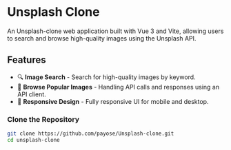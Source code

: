 # Unsplash Clone

An Unsplash-clone web application built with Vue 3 and Vite, allowing users to search and browse high-quality images using the Unsplash API.

## Features

- 🔍 **Image Search** - Search for high-quality images by keyword.
- 📸 **Browse Popular Images** - Handling API calls and responses using an API client.
- 📱 **Responsive Design** - Fully responsive UI for mobile and desktop.

### Clone the Repository
```sh
git clone https://github.com/payose/Unsplash-clone.git
cd unsplash-clone
```

